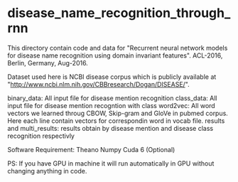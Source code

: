 # disease_name_recognition_through_rnn

This directory contain code and data for "Recurrent neural network models for disease name recognition using domain invariant features". ACL-2016, Berlin, Germany, Aug-2016. 

Dataset used here is NCBI disease corpus which is publicly available at "http://www.ncbi.nlm.nih.gov/CBBresearch/Dogan/DISEASE/".

binary_data: All input file for disease mention recognition
class_data: All input file for disease mention recogntion with class
word2vec: All word vectors we learned throug CBOW, Skip-gram and GloVe in pubmed corpus. Here each line contain vectors for correspondin word in vocab file. 
results and multi_results: results obtain by disease mention and disease class recognition respectivly


Software Requirement:
Theano
Numpy
Cuda 6 (Optional)

PS: If you have GPU in machine it will run automatically in GPU without changing anything in code. 

